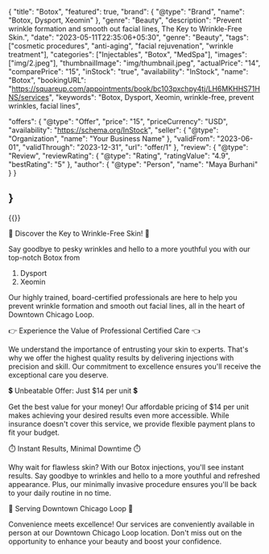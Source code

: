 {
    "title": "Botox",
    "featured": true,
    "brand": {
    "@type": "Brand",
    "name": "Botox, Dysport, Xeomin"
    },
    "genre": "Beauty",
    "description": "Prevent wrinkle formation and smooth out facial lines, The Key to Wrinkle-Free Skin.",
    "date": "2023-05-11T22:35:06+05:30",
    "genre": "Beauty",
    "tags": ["cosmetic procedures", "anti-aging", "facial rejuvenation", "wrinkle treatment"],
    "categories": ["Injectables", "Botox", "MedSpa"],
    "images": ["img/2.jpeg"],
    "thumbnailImage": "img/thumbnail.jpeg",
    "actualPrice": "14",
    "comparePrice": "15",
    "inStock": "true",
    "availability": "InStock",
    "name": "Botox",
    "bookingURL": "https://squareup.com/appointments/book/bc103pxchpy4tj/LH6MKHHS71HNS/services", 
  "keywords": "Botox, Dysport, Xeomin, wrinkle-free, prevent wrinkles, facial lines",
 
  "offers": {
    "@type": "Offer",
    "price": "15",
    "priceCurrency": "USD",
    "availability": "https://schema.org/InStock",
    "seller": {
      "@type": "Organization",
      "name": "Your Business Name"
    },
    "validFrom": "2023-06-01",
    "validThrough": "2023-12-31",
    "url": "offer/1"
  },
  "review": {
    "@type": "Review",
    "reviewRating": {
      "@type": "Rating",
      "ratingValue": "4.9",
      "bestRating": "5"
    },
    "author": {
      "@type": "Person",
      "name": "Maya Burhani"
    }
  }


}
----
      
        
{{<responsive-image filename="img/botox.jpeg" alt="Facial Transformation with Botox">}}

🌟 Discover the Key to Wrinkle-Free Skin! 🌟

Say goodbye to pesky wrinkles and hello to a more youthful you with our top-notch Botox from 

1. Dysport
2. Xeomin 

Our highly trained, board-certified professionals are here to help you prevent wrinkle formation and smooth out facial lines, all in the heart of Downtown Chicago Loop.

👉 Experience the Value of Professional Certified Care 👈

We understand the importance of entrusting your skin to experts. That's why we offer the highest quality results by delivering injections with precision and skill. Our commitment to excellence ensures you'll receive the exceptional care you deserve.

💲 Unbeatable Offer: Just $14 per unit 💲

Get the best value for your money! Our affordable pricing of $14 per unit makes achieving your desired results even more accessible. While insurance doesn't cover this service, we provide flexible payment plans to fit your budget.

⏱️ Instant Results, Minimal Downtime ⏱️

Why wait for flawless skin? With our Botox injections, you'll see instant results. Say goodbye to wrinkles and hello to a more youthful and refreshed appearance. Plus, our minimally invasive procedure ensures you'll be back to your daily routine in no time.

📍 Serving Downtown Chicago Loop 📍

Convenience meets excellence! Our services are conveniently available in person at our Downtown Chicago Loop location. Don't miss out on the opportunity to enhance your beauty and boost your confidence.